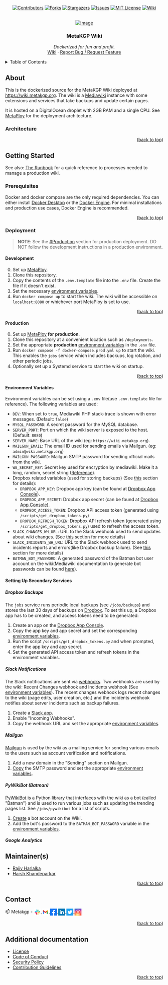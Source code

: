 <div id="top"></div>

<!-- PROJECT SHIELDS -->
<div align="center">

[![Contributors][contributors-shield]][contributors-url]
[![Forks][forks-shield]][forks-url]
[![Stargazers][stars-shield]][stars-url]
[![Issues][issues-shield]][issues-url]
[![MIT License][license-shield]][license-url]
[![Wiki][wiki-shield]][wiki-url]

</div>

<!-- PROJECT LOGO -->
<br />
<div align="center">
  <a href="https://github.com/metakgp/metakgp-wiki">
    <img width="140" alt="image" src="https://raw.githubusercontent.com/metakgp/design/main/logos/logo.jpg">
  </a>

  <h3 align="center">MetaKGP Wiki</h3>

  <p align="center">
    <i>Dockerized for fun and profit.</i>
    <br />
    <a href="https://wiki.metakgp.org">Wiki</a>
    ·
    <a href="https://github.com/metakgp/metakgp-wiki/issues">Report Bug / Request Feature</a>
  </p>
</div>

<!-- TABLE OF CONTENTS -->
<details>
<summary>Table of Contents</summary>

- [About](#about-the-project)
- [Getting Started](#getting-started)
  - [Prerequisites](#prerequisites)
  - [Deployment](#deployment)
    - [Development](#development)
    - [Production](#production)
    - [Environment Variables](#environment-variables)
    - [Setting Up Secondary Services](#setting-up-secondary-services)
- [Runbook](./RUNBOOK.md)
- [Maintainer(s)](#maintainers)
- [Contact](#contact)
- [Additional documentation](#additional-documentation)

</details>

<!-- ABOUT THE PROJECT -->
## About
This is the dockerized source for the MetaKGP Wiki deployed at https://wiki.metakgp.org. The wiki is a [Mediawiki](https://mediawiki.org) instance with some extensions and services that take backups and update certain pages.

It is hosted on a DigitalOcean droplet with 2GB RAM and a single CPU. See [MetaPloy](https://github.com/metakgp/metaploy) for the deployment architecture.

### Architecture

<p align="right">(<a href="#top">back to top</a>)</p>

## Getting Started
See also: [The Runbook](./RUNBOOK.md) for a quick reference to processes needed to manage a production wiki.

### Prerequisites
Docker and docker compose are the only required dependencies. You can either install [Docker Desktop](https://docs.docker.com/get-docker/) or the [Docker Engine](https://docs.docker.com/engine/install/). For minimal installations and production use cases, Docker Engine is recommended.

<p align="right">(<a href="#top">back to top</a>)</p>

### Deployment
> **NOTE**: See the [#Production](#production) section for production deployment. DO NOT follow the development instructions in a production environment.

#### Development
0. Set up [MetaPloy](https://github.com/metakgp/metaploy).
1. Clone this repository.
2. Copy the contents of the `.env.template` file into the `.env` file. Create the file if it doesn't exist.
3. Set the necessary [environment variables](#environment-variables).
4. Run `docker compose up` to start the wiki. The wiki will be accessible on `localhost:8080` or whichever port MetaPloy is set to use.

<p align="right">(<a href="#top">back to top</a>)</p>

#### Production
0. Set up [MetaPloy](https://github.com/metakgp/metaploy) **for production**.
1. Clone this repository at a convenient location such as `/deployments`.
2. Set the appropriate **production** [environment variables](#environment-variables) in the `.env` file.
3. Run `docker compose -f docker-compose.prod.yml up` to start the wiki. This enables the `jobs` service which includes backups, log rotation, and other periodic jobs.
4. Optionally set up a Systemd service to start the wiki on startup.

<p align="right">(<a href="#top">back to top</a>)</p>

#### Environment Variables
Environment variables can be set using a `.env` file(use `.env.template` file for reference). The following variables are used:

- `DEV`: When set to `true`, Mediawiki PHP stack-trace is shown with error messages. (Default: `false`)
- `MYSQL_PASSWORD`: A secret password for the MySQL database.
- `SERVER_PORT`: Port on which the wiki server is exposed to the host. (Default: `8080`)
- `SERVER_NAME`: Base URL of the wiki (eg: `https://wiki.metakgp.org`).
- `MAILGUN_EMAIL`: The email ID used for sending emails via Mailgun. (eg: `admin@wiki.metakgp.org`)
- `MAILGUN_PASSWORD`: Mailgun SMTP password for sending official mails from the wiki.
- `WG_SECRET_KEY`: Secret key used for encryption by mediawiki. Make it a long, random, secret string ([Reference](https://www.mediawiki.org/wiki/Special:MyLanguage/Manual:$wgSecretKey)).
- Dropbox related variables (used for storing backups) (See [this](#dropbox-backups) section for details):
	- `DROPBOX_APP_KEY`:  Dropbox app key (can be found at [Dropbox App Console](https://www.dropbox.com/developers/apps)).
	- `DROPBOX_APP_SECRET`:  Dropbox app secret (can be found at [Dropbox App Console](https://www.dropbox.com/developers/apps)).
	- `DROPBOX_ACCESS_TOKEN`: Dropbox API access token (generated using `/scripts/get_dropbox_tokens.py`)
	- `DROPBOX_REFRESH_TOKEN`: Dropbox API refresh token (generated using `/scripts/get_dropbox_tokens.py`) used to refresh the access token.
- `SLACK_CHANGES_WH_URL`: URL to the Slack webhook used to send updates about wiki changes. (See [this](#slack-notifications) section for more details)
- `SLACK_INCIDENTS_WH_URL`: URL to the Slack webhook used to send incidents reports and errors(like Dropbox backup failure). (See [this](#slack-notifications) section for more details)
- `BATMAN_BOT_PASSWORD`: A generated password of the Batman bot user account on the wiki(Mediawiki documentation to generate bot passwords can be found [here](https://www.mediawiki.org/wiki/Manual:Pywikibot/BotPasswords)).

#### Setting Up Secondary Services
##### Dropbox Backups
The `jobs` service runs periodic local backups (see `/jobs/backups`) and stores the last 30 days of backups on [Dropbox](https://dropbox.com). To set this up, a Dropbox app has to be created, and access tokens need to be generated:

1. Create an app on the [Dropbox App Console](https://www.dropbox.com/developers/apps).
2. Copy the app key and app secret and set the corresponding [environment variables](#environment-variables).
3. Run the script `/scripts/get_dropbox_tokens.py` and when prompted, enter the app key and app secret.
4. Set the generated API access token and refresh tokens in the environment variables.

##### Slack Notifications
The Slack notifications are sent via [webhooks](https://api.slack.com/messaging/webhooks). Two webhooks are used by the wiki: Recent Changes webhook and Incidents webhook (See [environment variables](#environment-variables)). The recent changes webhook logs recent changes to the wiki (page edits, user creation, etc.) and the incidents webhook notifies about server incidents such as backup failures.

1. Create a [Slack app](https://api.slack.com/apps/new).
2. Enable "Incoming Webhooks".
3. Copy the webhook URL and set the appropriate [environment variables](#environment-variables).

##### Mailgun
[Mailgun](https://www.mailgun.com/) is used by the wiki as a mailing service for sending various emails to the users such as account verification and notifications.

1. Add a new domain in the "Sending" section on Mailgun.
2. [Copy](https://help.mailgun.com/hc/en-us/articles/203380100-Where-Can-I-Find-My-API-Key-and-SMTP-Credentials) the SMTP password and set the appropriate [environment variables](#environment-variables).

##### PyWikiBot (Batman)
[PyWikiBot](https://github.com/wikimedia/pywikibot) is a Python library that interfaces with the wiki as a bot (called "Batman") and is used to run various jobs such as updating the trending pages list. See `/jobs/pywikibot` for a list of scripts.

1. [Create](https://www.mediawiki.org/wiki/Manual:Creating_a_bot) a bot account on the Wiki.
2. Add the bot's password to the `BATMAN_BOT_PASSWORD` variable in the [environment variables](#environment-variables).

##### Google Analytics


## Maintainer(s)
- [Rajiv Harlalka](https://github.com/rajivharlalka)
- [Harsh Khandeparkar](https://github.com/harshkhandeparkar)

<p align="right">(<a href="#top">back to top</a>)</p>

## Contact
<p>
📫 Metakgp -
<a href="https://bit.ly/metakgp-slack">
  <img align="center" alt="Metakgp's slack invite" width="22px" src="https://raw.githubusercontent.com/edent/SuperTinyIcons/master/images/svg/slack.svg" />
</a>
<a href="mailto:metakgp@gmail.com">
  <img align="center" alt="Metakgp's email " width="22px" src="https://raw.githubusercontent.com/edent/SuperTinyIcons/master/images/svg/gmail.svg" />
</a>
<a href="https://www.facebook.com/metakgp">
  <img align="center" alt="metakgp's Facebook" width="22px" src="https://raw.githubusercontent.com/edent/SuperTinyIcons/master/images/svg/facebook.svg" />
</a>
<a href="https://www.linkedin.com/company/metakgp-org/">
  <img align="center" alt="metakgp's LinkedIn" width="22px" src="https://raw.githubusercontent.com/edent/SuperTinyIcons/master/images/svg/linkedin.svg" />
</a>
<a href="https://twitter.com/metakgp">
  <img align="center" alt="metakgp's Twitter " width="22px" src="https://raw.githubusercontent.com/edent/SuperTinyIcons/master/images/svg/twitter.svg" />
</a>
<a href="https://www.instagram.com/metakgp_/">
  <img align="center" alt="metakgp's Instagram" width="22px" src="https://raw.githubusercontent.com/edent/SuperTinyIcons/master/images/svg/instagram.svg" />
</a>
</p>

<p align="right">(<a href="#top">back to top</a>)</p>

## Additional documentation
  - [License](/LICENSE)
  - [Code of Conduct](/.github/CODE_OF_CONDUCT.md)
  - [Security Policy](/.github/SECURITY.md)
  - [Contribution Guidelines](/.github/CONTRIBUTING.md)

<p align="right">(<a href="#top">back to top</a>)</p>

<!-- MARKDOWN LINKS & IMAGES -->

[contributors-shield]: https://img.shields.io/github/contributors/metakgp/metakgp-wiki.svg?style=for-the-badge
[contributors-url]: https://github.com/metakgp/metakgp-wiki/graphs/contributors
[forks-shield]: https://img.shields.io/github/forks/metakgp/metakgp-wiki.svg?style=for-the-badge
[forks-url]: https://github.com/metakgp/metakgp-wiki/network/members
[stars-shield]: https://img.shields.io/github/stars/metakgp/metakgp-wiki.svg?style=for-the-badge
[stars-url]: https://github.com/metakgp/metakgp-wiki/stargazers
[issues-shield]: https://img.shields.io/github/issues/metakgp/metakgp-wiki.svg?style=for-the-badge
[issues-url]: https://github.com/metakgp/metakgp-wiki/issues
[license-shield]: https://img.shields.io/github/license/metakgp/metakgp-wiki.svg?style=for-the-badge
[license-url]: https://github.com/metakgp/metakgp-wiki/blob/master/LICENSE
[wiki-shield]: https://custom-icon-badges.demolab.com/badge/metakgp_wiki-grey?logo=metakgp_logo&logoColor=white&style=for-the-badge
[wiki-url]: https://wiki.metakgp.org
